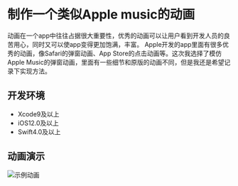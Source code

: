 # 制作一个类似Apple music的动画

动画在一个app中往往占据很大重要性，优秀的动画可以让用户看到开发人员的良苦用心，同时又可以使app变得更加饱满，丰富。
Apple开发的app里面有很多优秀的动画，像Safari的弹窗动画、App Store的点击动画等。这次我选择了模仿Apple Music的弹窗动画，里面有一些细节和原版的动画不同，但是我还是希望记录下实现方法。

## 开发环境
- Xcode9及以上
- iOS12.0及以上
- Swift4.0及以上

## 动画演示
![示例动画](https://cdn-images-1.medium.com/max/1600/1*UED6Xo7u14SNqEsTBFXBMA.gif)


